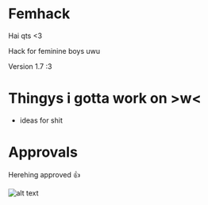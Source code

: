 # Femhack

Hai qts <3

Hack for feminine boys uwu

Version 1.7 :3

# Thingys i gotta work on >w<

* ideas for shit

# Approvals

Herehing approved 👍 

![alt text](https://cdn.discordapp.com/attachments/713263100794503198/1053219917656236063/image.png)
